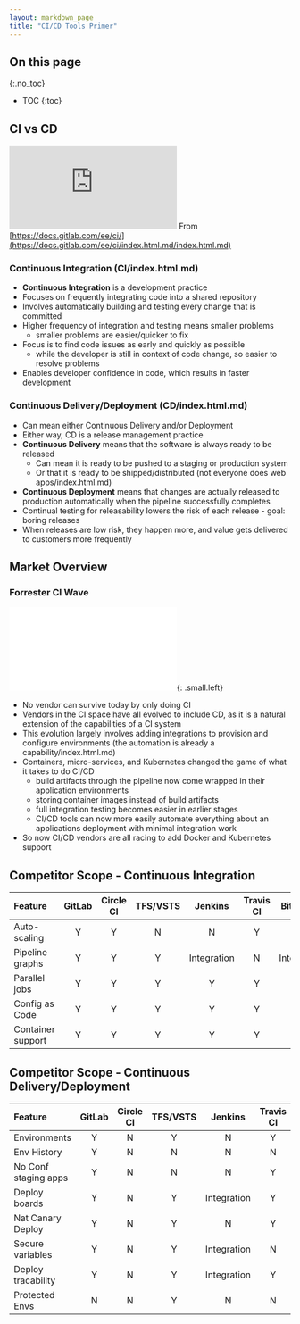 ```yaml
---
layout: markdown_page
title: "CI/CD Tools Primer"
---
```


## On this page
{:.no_toc}

- TOC
{:toc}

## CI vs CD

![CD vs CD Pipeline](https://docs.gitlab.com/ee/ci/img/cicd_pipeline_infograph.png/index.html.md)
From [https://docs.gitlab.com/ee/ci/](https://docs.gitlab.com/ee/ci/index.html.md/index.html.md)

### Continuous Integration (CI/index.html.md)
- **Continuous Integration** is a development practice
- Focuses on frequently integrating code into a shared repository
- Involves automatically building and testing every change that is committed
- Higher frequency of integration and testing means smaller problems
   - smaller problems are easier/quicker to fix
- Focus is to find code issues as early and quickly as possible
   - while the developer is still in context of code change, so easier to resolve problems
- Enables developer confidence in code, which results in faster development

### Continuous Delivery/Deployment (CD/index.html.md)
- Can mean either Continuous Delivery and/or Deployment
- Either way, CD is a release management practice
- **Continuous Delivery** means that the software is always ready to be released
   - Can mean it is ready to be pushed to a staging or production system
   - Or that it is ready to be shipped/distributed (not everyone does web apps/index.html.md)
- **Continuous Deployment** means that changes are actually released to production automatically when the pipeline successfully completes
- Continual testing for releasability lowers the risk of each release - goal: boring releases
- When releases are low risk, they happen more, and value gets delivered to customers more frequently

## Market Overview

### Forrester CI Wave
![Forrester CI Wave](/images/home/forrester-ci-wave-graphic.svg/index.html.md){: .small.left}


- No vendor can survive today by only doing CI
- Vendors in the CI space have all evolved to include CD, as it is a natural extension of the capabilities of a CI system
- This evolution largely involves adding integrations to provision and configure environments (the automation is already a capability/index.html.md)
- Containers, micro-services, and Kubernetes changed the game of what it takes to do CI/CD
   - build artifacts through the pipeline now come wrapped in their application environments
   - storing container images instead of build artifacts
   - full integration testing becomes easier in earlier stages
   - CI/CD tools can now more easily automate everything about an applications deployment with minimal integration work
- So now CI/CD vendors are all racing to add Docker and Kubernetes support

## Competitor Scope - Continuous Integration

|Feature           |GitLab      |Circle CI   |TFS/VSTS    |Jenkins     |Travis CI   |BitBucket    |
|:-----------------|:----------:|:----------:|:----------:|:----------:|:----------:|:-----------:|
|Auto-scaling      |Y           |Y           |N           |N           |Y           |Y            |
|Pipeline graphs   |Y           |Y           |Y           |Integration |N           |Integration  |
|Parallel jobs     |Y           |Y           |Y           |Y           |Y           |Y            |
|Config as Code    |Y           |Y           |Y           |Y           |Y           |Y            |
|Container support |Y           |Y           |Y           |Y           |Y           |Y            |

## Competitor Scope - Continuous Delivery/Deployment

|Feature           |GitLab      |Circle CI   |TFS/VSTS    |Jenkins     |Travis CI   |BitBucket    |
|:-----------------|:----------:|:----------:|:----------:|:----------:|:----------:|:-----------:|
|Environments      |Y           |N           |Y           |N           |Y           |Y            |
|Env History       |Y           |N           |N           |N           |N           |Y            |
|No Conf staging apps|Y           |N           |N           |N           |Y           |N            |
|Deploy boards     |Y           |N           |Y           |Integration |Y           |N            |
|Nat Canary Deploy |Y           |N           |Y           |N           |Y           |N            |
|Secure variables  |Y           |N           |Y           |Integration |N           |Y            |
|Deploy tracability|Y           |N           |Y           |Integration |Y           |Y            |
|Protected Envs    |N           |N           |Y           |N           |N           |Y            |
